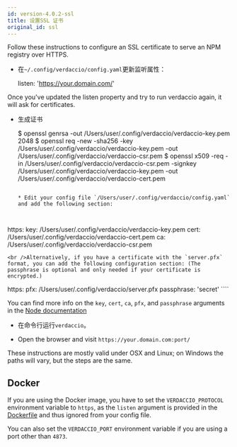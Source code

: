 ```yaml
---
id: version-4.0.2-ssl
title: 设置SSL 证书
original_id: ssl
---
```


Follow these instructions to configure an SSL certificate to serve an NPM registry over HTTPS.

* 在`~/.config/verdaccio/config.yaml`更新监听属性：

    listen: 'https://your.domain.com/'
    

Once you've updated the listen property and try to run verdaccio again, it will ask for certificates.

* 生成证书

     $ openssl genrsa -out /Users/user/.config/verdaccio/verdaccio-key.pem 2048
     $ openssl req -new -sha256 -key /Users/user/.config/verdaccio/verdaccio-key.pem -out /Users/user/.config/verdaccio/verdaccio-csr.pem
     $ openssl x509 -req -in /Users/user/.config/verdaccio/verdaccio-csr.pem -signkey /Users/user/.config/verdaccio/verdaccio-key.pem -out /Users/user/.config/verdaccio/verdaccio-cert.pem
     ````
    
    * Edit your config file `/Users/user/.config/verdaccio/config.yaml` and add the following section:
    
    

https: key: /Users/user/.config/verdaccio/verdaccio-key.pem cert: /Users/user/.config/verdaccio/verdaccio-cert.pem ca: /Users/user/.config/verdaccio/verdaccio-csr.pem

    <br />Alternatively, if you have a certificate with the `server.pfx` format, you can add the following configuration section: (The passphrase is optional and only needed if your certificate is encrypted.)
    
    

https: pfx: /Users/user/.config/verdaccio/server.pfx passphrase: 'secret' ````

You can find more info on the `key`, `cert`, `ca`, `pfx`, and `passphrase` arguments in the [Node documentation](https://nodejs.org/api/tls.html#tls_tls_createsecurecontext_options)

* 在命令行运行`verdaccio`。

* Open the browser and visit `https://your.domain.com:port/`

These instructions are mostly valid under OSX and Linux; on Windows the paths will vary, but the steps are the same.

## Docker

If you are using the Docker image, you have to set the `VERDACCIO_PROTOCOL` environment variable to `https`, as the `listen` argument is provided in the [Dockerfile](https://github.com/verdaccio/verdaccio/blob/master/Dockerfile#L43) and thus ignored from your config file.

You can also set the `VERDACCIO_PORT` environment variable if you are using a port other than `4873`.